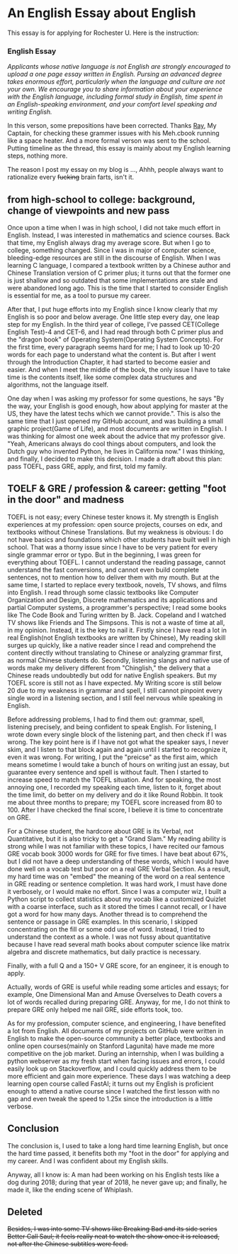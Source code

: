 # An English Essay about English

This essay is for applying for Rochester U. Here is the instruction:

### English Essay

*Applicants whose native language is not English are strongly encouraged to upload a one page essay written in English. Pursing an advanced degree takes enormous effort, particularly when the language and culture are not your own. We encourage you to share information about your experience with the English language, including formal study in English, time spent in an English-speaking environment, and your comfort level speaking and writing English.*

In this verson, some prepositions have been corrected. Thanks [Ray](https://xujinpeng.blogspot.com/), My Captain, for checking these grammer issues with his Meh.cbook running like a space heater. And a more formal verson was sent to the school. Putting timeline as the thread, this essay is mainly about my English learning steps, nothing more.

The reason I post my essay on my blog is ..., Ahhh, people always want to rationalize every ~~fucking~~ brain farts, isn't it.

## from high-school to college: background, change of viewpoints and new pass


Once upon a time when I was in high school, I did not take much effort in English. Instead, I was interested in mathematics and science courses. Back that time, my English always drag my average score. But when I go to college, something changed. Since I was in major of computer science, bleeding-edge resources are still in the discourse of English. When I was learning C language, I compared a textbook written by a Chinese author and Chinese Translation version of C primer plus; it turns out that the former one is just shallow and so outdated that some implementations are stale and were abandoned long ago. This is the time that I started to consider English is essential for me, as a tool to pursue my career.


After that, I put huge efforts into my English since I know clearly that my English is so poor and below average. One little step every day, one leap step for my English. In the third year of college, I've passed CET(College English Test)-4 and CET-6, and I had read through both C primer plus and the "dragon book" of Operating System(Operating System Concepts). For the first time, every paragraph seems hard for me; I had to look up 10-20 words for each page to understand what the content is. But after I went through the Introduction Chapter, it had started to become easier and easier. And when I meet the middle of the book, the only issue I have to take time is the contents itself, like some complex data structures and algorithms, not the language itself. 


One day when I was asking my professor for some questions, he says "By the way, your English is good enough, how about applying for master at the US, they have the latest techs which we cannot provide.". This is also the same time that I just opened my GitHub account, and was building a small graphic project(Game of Life), and most documents are written in English. I was thinking for almost one week about the advice that my professor give. "Yeah, Americans always do cool things about computers, and look the Dutch guy who invented Python, he lives in California now." I was thinking, and finally, I decided to make this decision. I made a draft about this plan: pass TOEFL, pass GRE, apply, and first, told my family.


## TOELF & GRE / profession & career: getting "foot in the door" and madness


TOEFL is not easy; every Chinese tester knows it. My strength is English experiences at my profession: open source projects, courses on edx, and textbooks without Chinese Translations. But my weakness is obvious: I do not have basics and foundations which other students have built well in high school. That was a thorny issue since I have to be very patient for every single grammar error or typo. But in the beginning, I was green for everything about TOEFL. I cannot understand the reading passage, cannot understand the fast conversions, and cannot even build complete sentences, not to mention how to deliver them with my mouth. But at the same time, I started to replace every textbook, novels, TV shows, and films into English. I read through some classic textbooks like Computer Organization and Design, Discrete mathematics and its applications and partial Computer systems, a programmer's perspective; I read some books like The Code Book and Turing written by B. Jack. Copeland and I watched TV shows like Friends and The Simpsons. This is not a waste of time at all, in my opinion. Instead, it is the key to nail it. Firstly since I have read a lot in real English(not English textbooks are written by Chinese), My reading skill surges up quickly, like a native reader since I read and comprehend the content directly without translating to Chinese or analyzing grammar first, as normal Chinese students do. Secondly, listening slangs and native use of words make my delivery different from "Chinglish," the delivery that a Chinese reads undoubtedly but odd for native English speakers. But my TOEFL score is still not as I have expected. My Writing score is still below 20 due to my weakness in grammar and spell, I still cannot pinpoint every single word in a listening section, and I still feel nervous while speaking in English.


Before addressing problems, I had to find them out: grammar, spell, listening precisely, and being confident to speak English. For listening, I wrote down every single block of the listening part, and then check if I was wrong. The key point here is if I have not got what the speaker says, I never skim, and I listen to that block again and again until I started to recognize it, even it was wrong. For writing, I put the "preicse" as the first aim, which means sometime I would take a bunch of hours on writing just an essay, but guarantee every sentence and spell is without fault. Then I started to increase speed to match the TOEFL situation. And for speaking, the most annoying one, I recorded my speaking each time, listen to it, forget about the time limit, do better on my delivery and do it like Round Robbin. It took me about three months to prepare; my TOEFL score increased from 80 to 100. After I have checked the final score, I believe it is time to concentrate on GRE.


For a Chinese student, the hardcore about GRE is its Verbal, not Quantitative, but it is also tricky to get a "Grand Slam." My reading ability is strong while I was not familiar with these topics, I have recited our famous GRE vocab book 3000 words for GRE for five times. I have beat about 67%, but I did not have a deep understanding of these words, which I would have done well on a vocab test but poor on a real GRE Verbal Section. As a result, my hard time was on "embed" the meaning of the word on a real sentence in GRE reading or sentence completion. It was hard work, I must have done it verbosely, or I would make no effort. Since I was a computer wiz, I built a Python script to collect statistics about my vocab like a customized Quizlet with a coarse interface, such as it stored the times I cannot recall, or I have got a word for how many days. Another thread is to comprehend the sentence or passage in GRE examples. In this scenario, I skipped concentrating on the fill or some odd use of word. Instead, I tried to understand the context as a whole. I was not fussy about quantitative because I have read several math books about computer science like matrix algebra and discrete mathematics, but daily practice is necessary. 


Finally, with a full Q and a 150+ V GRE score, for an engineer, it is enough to apply. 


Actually, words of GRE is useful while reading some articles and essays; for example, One Dimensional Man and Amuse Overselves to Death covers a lot of words recalled during preparing GRE. Anyway, for me, I do not think to prepare GRE only helped me nail GRE, side efforts took, too. 

As for my profession, computer science, and engineering, I have benefited a lot from English. All documents of my projects on GitHub were written in English to make the open-source community a better place, textbooks and online open courses(mainly on Stanford Lagunita) have made me more competitive on the job market. During an internship, when I was building a python webserver as my fresh start when facing issues and errors, I could easily look up on Stackoverflow, and I could quickly address them to be more efficient and gain more experience. These days I was watching a deep learning open course called FastAI; it turns out my English is proficient enough to attend a native course since I watched the first lesson with no gap and even tweak the speed to 1.25x since the introduction is a little verbose. 



## Conclusion

The conclusion is, I used to take a long hard time learning English, but once the hard time passed, it benefits both my "foot in the door" for applying and my career. And I was confident about my English skills. 

Anyway, all I know is: A man had been working on his English tests like a dog during 2018; during that year of 2018, he never gave up; and finally, he made it, like the ending scene of Whiplash.

## Deleted

~~Besides, I was into some TV shows like Breaking Bad and its side series Better Call Saul; it feels really neat to watch the show once it is released, not after the Chinese subtitles were feed.~~
